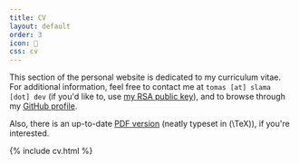 ```yaml
---
title: CV
layout: default
order: 3
icon: 
css: cv
---
```


This section of the personal website is dedicated to my curriculum vitae. For additional information, feel free to contact me at `tomas [at] slama [dot] dev` (if you'd like to, use [my RSA public key](/assets/rsa_pub.txt)), and to browse through my [GitHub profile](https://github.com/xiaoxiae/).

Also, there is an up-to-date [PDF version](/cv.pdf) (neatly typeset in \(\TeX\)), if you're interested.

{% include cv.html %}
